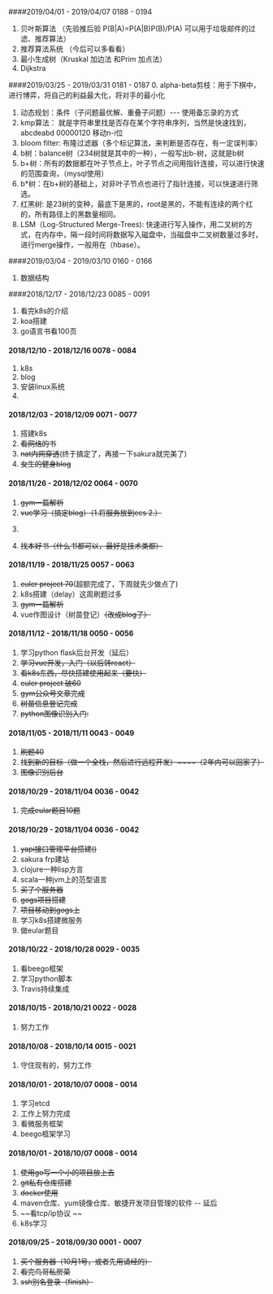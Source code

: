 

####2019/04/01 - 2019/04/07    0188 - 0194 
1. 贝叶斯算法  （先验推后验   P(B|A)=P(A|B)P(B)/P(A) 可以用于垃圾邮件的过滤、推荐算法）
2. 推荐算法系统 （今后可以多看看）
3. 最小生成树（Kruskal 加边法 和Prim 加点法）
4. Dijkstra

####2019/03/25 - 2019/03/31    0181 - 0187 
0. alpha-beta剪枝：用于下棋中，进行博弈，将自己的利益最大化，将对手的最小化
1. 动态规划：条件（子问题最优解、重叠子问题）--- 使用备忘录的方式
2. kmp算法： 就是字符串里找是否存在某个字符串序列，当然是快速找到，abcdeabd   00000120  移动n-i位
3. bloom filter: 布隆过滤器（多个标记算法，来判断是否存在，有一定误判率）
4. b树：balance树（234树就是其中的一种），一般写出b-树，这就是b树
5. b+树：所有的数据都在叶子节点上，叶子节点之间用指针连接，可以进行快速的范围查询，（mysql使用）
6. b*树：在b+树的基础上，对非叶子节点也进行了指针连接，可以快速进行筛选。
7. 红黑树: 是23树的变种，最底下是黑的，root是黑的，不能有连续的两个红的，所有路径上的黑数量相同。
8. LSM（Log-Structured Merge-Trees): 快速进行写入操作，用二叉树的方式，在内存中，隔一段时间将数据写入磁盘中，当磁盘中二叉树数量过多时，进行merge操作，一般用在（hbase）。
 

####2019/03/04 - 2019/03/10    0160 - 0166 
1. 数据结构

####2018/12/17 - 2018/12/23    0085 - 0091 

1. 看完k8s的介绍
2. koa搭建
3. go语言书看100页

#### 2018/12/10 - 2018/12/16    0078 - 0084

1. k8s
2. blog
3. 安装linux系统
4. 


#### 2018/12/03 - 2018/12/09    0071 - 0077

1. 搭建k8s
2. ~~看网络的书~~
3. ~~nat内网穿透~~(终于搞定了，再接一下sakura就完美了)
4. ~~女生的健身blog~~

#### 2018/11/26 - 2018/12/02    0064 - 0070

1. ~~gym一篇解析~~
2. ~~vue学习（搞定blog）（1.将服务放到ecs  2.）~~
3. ~~~frp内网穿透（花生壳、nat123）~~
   
   ~~~
4. ~~找本好书（什么书都可以，最好是技术类都）~~


#### 2018/11/19 - 2018/11/25    0057 - 0063
1. ~~euler project 70~~(超额完成了，下周就先少做点了)
2. k8s搭建（delay）这周刷题过多
3. ~~gym一篇解析~~
4. vue作图设计（树苗登记）~~（改成blog了）~~

#### 2018/11/12 - 2018/11/18    0050 - 0056
1. 学习python flask后台开发（延后）
2. ~~学习vue开发，入门（以后转react）~~
3. ~~看k8s东西，尽快搭建使用起来（要快）~~
4. ~~euler project 破60~~
5. ~~gym公众号文章完成~~
6. ~~树苗信息登记完成~~
7. ~~python图像识别入门:~~

#### 2018/11/05 - 2018/11/11    0043 - 0049
1. ~~刷题40~~
2. ~~找到新的目标（做一个全栈，然后进行远程开发）~~~~（2年内可以回家了）~~
3. ~~图像识别后台~~

#### 2018/10/29 - 2018/11/04    0036 - 0042
1. ~~完成eular题目10题~~

#### 2018/10/29 - 2018/11/04    0036 - 0042
1. ~~yapi接口管理平台搭建()~~
2. sakura frp建站
3. clojure一种lisp方言
4. scala一种jvm上的范型语言
5. ~~买了个服务器~~
6. ~~gogs项目搭建~~
7. ~~项目移动到gogs上~~
8. 学习k8s搭建微服务
9. 做eular题目

#### 2018/10/22 - 2018/10/28    0029 - 0035
1. 看beego框架
2. 学习python脚本
3. Travis持续集成

#### 2018/10/15 - 2018/10/21    0022 - 0028
1. 努力工作

#### 2018/10/08 - 2018/10/14    0015 - 0021
1. 守住现有的，努力工作

#### 2018/10/01 - 2018/10/07    0008 - 0014
1. 学习etcd
2. 工作上努力完成
3. 看微服务框架
4. beego框架学习

#### 2018/10/01 - 2018/10/07    0008 - 0014
1. ~~使用go写一个小的项目放上去~~
2. ~~git私有仓库搭建~~
3. ~~docker使用~~
4. maven仓库、yum镜像仓库、敏捷开发项目管理的软件 -- 延后
5. ~~看tcp/ip协议    ~~
6. k8s学习

#### 2018/09/25 - 2018/09/30    0001 - 0007
1. ~~买个服务器（10月1号，或者先用诵经的）~~
3. ~~看完鸟哥私房菜~~
5. ~~ssh别名登录（finish）~~

